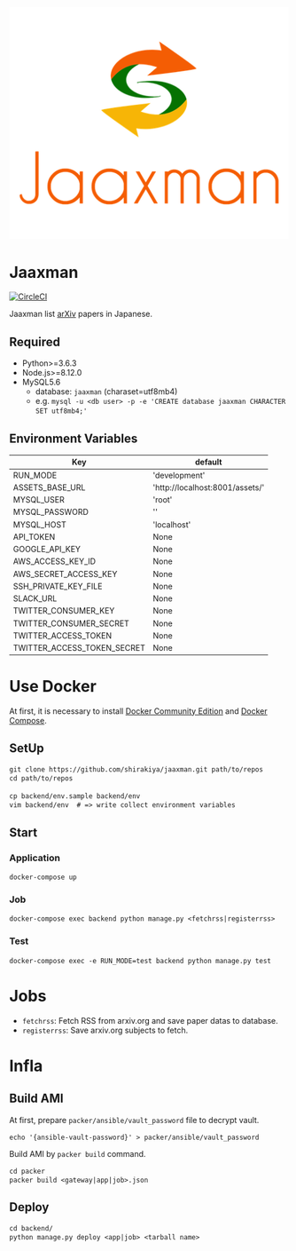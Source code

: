 ![Jaaxman](https://github.com/shirakiya/jaaxman/blob/master/app/static/img/logo_stacked_512.png)

# Jaaxman
[![CircleCI](https://circleci.com/gh/shirakiya/jaaxman/tree/master.svg?style=svg)](https://circleci.com/gh/shirakiya/jaaxman/tree/master)  
  
Jaaxman list [arXiv](https://arxiv.org/) papers in Japanese.

## Required
- Python>=3.6.3
- Node.js>=8.12.0
- MySQL5.6
    - database: `jaaxman` (charaset=utf8mb4)
    - e.g. `mysql -u <db user> -p -e 'CREATE database jaaxman CHARACTER SET utf8mb4;'`

## Environment Variables
| Key                         | default                         |
|-----------------------------|---------------------------------|
| RUN_MODE                    | 'development'                   |
| ASSETS_BASE_URL             | 'http://localhost:8001/assets/' |
| MYSQL_USER                  | 'root'                          |
| MYSQL_PASSWORD              | ''                              |
| MYSQL_HOST                  | 'localhost'                     |
| API_TOKEN                   | None                            |
| GOOGLE_API_KEY              | None                            |
| AWS_ACCESS_KEY_ID           | None                            |
| AWS_SECRET_ACCESS_KEY       | None                            |
| SSH_PRIVATE_KEY_FILE        | None                            |
| SLACK_URL                   | None                            |
| TWITTER_CONSUMER_KEY        | None                            |
| TWITTER_CONSUMER_SECRET     | None                            |
| TWITTER_ACCESS_TOKEN        | None                            |
| TWITTER_ACCESS_TOKEN_SECRET | None                            |


# Use Docker
At first, it is necessary to install [Docker Community Edition](https://www.docker.com/community-edition) and [Docker Compose](https://docs.docker.com/compose/).

## SetUp
```
git clone https://github.com/shirakiya/jaaxman.git path/to/repos
cd path/to/repos

cp backend/env.sample backend/env
vim backend/env  # => write collect environment variables
```

## Start
### Application
```
docker-compose up
```

### Job
```
docker-compose exec backend python manage.py <fetchrss|registerrss>
```

### Test
```
docker-compose exec -e RUN_MODE=test backend python manage.py test
```


# Jobs
- `fetchrss`: Fetch RSS from arxiv.org and save paper datas to database.
- `registerrss`: Save arxiv.org subjects to fetch.


# Infla
## Build AMI
At first, prepare `packer/ansible/vault_password` file to decrypt vault.

```
echo '{ansible-vault-password}' > packer/ansible/vault_password
```

Build AMI by `packer build` command.

```
cd packer
packer build <gateway|app|job>.json
```

## Deploy
```
cd backend/
python manage.py deploy <app|job> <tarball name>
```
